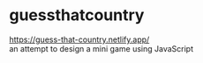 # guessthatcountry
https://guess-that-country.netlify.app/
<br>
an attempt to design a mini game using JavaScript <br>
